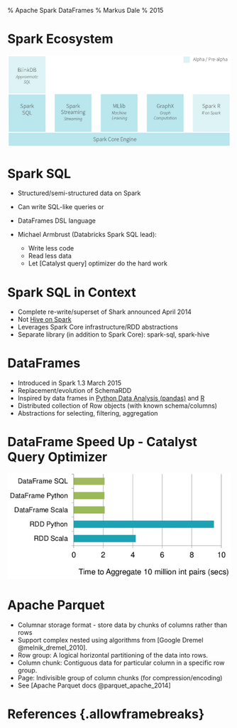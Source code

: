 % Apache Spark DataFrames
% Markus Dale
% 2015

# Spark Ecosystem

![Databricks Spark @ecosystem_databricks_2015](graphics/SparkComponents-Databricks-2015-03-19.png)

# Spark SQL

* Structured/semi-structured data on Spark
* Can write SQL-like queries or
* DataFrames DSL language
* Michael Armbrust (Databricks Spark SQL lead):

    * Write less code
    * Read less data
    * Let [Catalyst query] optimizer do the hard work

# Spark SQL in Context

* Complete re-write/superset of Shark announced April 2014
* Not [Hive on Spark](https://issues.apache.org/jira/browse/HIVE-7292)
* Leverages Spark Core infrastructure/RDD abstractions
* Separate library (in addition to Spark Core): spark-sql, spark-hive

# DataFrames

* Introduced in Spark 1.3 March 2015
* Replacement/evolution of SchemaRDD
* Inspired by data frames in [Python Data Analysis (pandas)](http://pandas.pydata.org/) and
[R](http://www.r-project.org/)
* Distributed collection of Row objects (with known schema/columns)
* Abstractions for selecting, filtering, aggregation

# DataFrame Speed Up - Catalyst Query Optimizer

![DataFrame Runtimes @armbrust_beyond_2015](graphics/DataFrameSpeed-MichaelArmbrust-2015.png)

# Apache Parquet

* Columnar storage format - store data by chunks of columns rather than rows
* Support complex nested using algorithms from [Google Dremel @melnik_dremel_2010].
* Row group: A logical horizontal partitioning of the data into rows.
* Column chunk: Contiguous data for particular column in a specific row group.
* Page: Indivisible group of column chunks (for compression/encoding)
* See [Apache Parquet docs @parquet_apache_2014]

# References {.allowframebreaks}
